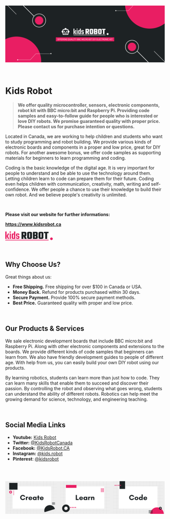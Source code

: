 ![Banner of Kids Robot](https://github.com/KidsRobot/KidsRobot/blob/main/Kids%20Robot%20Banner.png)

<br>

# Kids Robot


> **We offer quality microcontroller, sensors, electronic components, robot kit with BBC micro:bit and Raspberry Pi. Providing code samples and easy-to-follow guide for people who is interested or love DIY robots. We promise guaranteed quality with proper price. Please contact us for purchase intention or questions.**

Located in Canada, we are working to help children and students who want to study programming and robot building. We provide various kinds of electronic boards and components in a proper and low price, great for DIY robots. For another awesome bonus, we offer code samples as supporting materials for beginners to learn programming and coding.

Coding is the basic knowledge of the digital age. It is very important for people to understand and be able to use the technology around them. Letting children learn to code can prepare them for their future. Coding even helps children with communication, creativity, math, writing and self-confidence. We offer people a chance to use their knowledge to build their own robot. And we believe people's creativity is unlimited.

<br>

**Please visit our website for further informations:**

**https://www.kidsrobot.ca**

[![Logo of Kids Robot](https://github.com/KidsRobot/KidsRobot/blob/main/Logo.png)](https://kidsrobot.ca)

<br>

## Why Choose Us?

Great things about us:

- **Free Shipping.** Free shipping for over $100 in Canada or USA.
- **Money Back.** Refund for products purchased within 30 days.
- **Secure Payment.** Provide 100% secure payment methods.
- **Best Price.** Guaranteed quality with proper and low price.

<br>

## Our Products & Services

We sale electronic development boards that include BBC micro:bit and Raspberry Pi. Along with other electronic components and extensions to the boards. We provide different kinds of code samples that beginners can learn from. We also have friendly development guides to people of different age. With help from us, you can easily build your own DIY robot using our products.

By learning robotics, students can learn more than just how to code. They can learn many skills that enable them to succeed and discover their passion. By controlling the robot and observing what goes wrong, students can understand the ability of different robots. Robotics can help meet the growing demand for science, technology, and engineering teaching.

<br>

## Social Media Links
- **Youtube:** [Kids Robot](https://www.youtube.com/channel/UCRnYa9GVftGmj33vbN6rEfw)
- **Twitter:** [@KidsRobotCanada](https://www.twitter.com/KidsRobotCanada)
- **Facebook:** [@KidsRobot.CA](https://www.facebook.com/KidsRobot.CA)
- **Instagram:** [@kids.robot](https://www.instagram.com/kids.robot)
- **Pinterest**: [@kidsrobot](https://www.pinterest.ca/kidsrobot)

<br>
<br>

![Footer banner, includes text "Create", "Leanr", "Code"](https://github.com/KidsRobot/KidsRobot/blob/main/Footer%20Banner.png)
